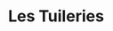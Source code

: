 ---
guid: "593e9bc638b2"
title: "Les Tuileries"
latlng: "48.863590, 2.327183"
videoId: "idI-OAV8JGc" 
---